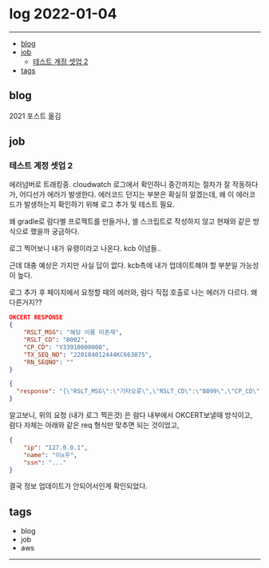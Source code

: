 # log 2022-01-04

--------------------------

- [blog](#blog)
- [job](#job)
  - [테스트 계정 셋업 2](#테스트-계정-셋업-2)
- [tags](#tags)

## blog

2021 포스트 옮김

## job

### 테스트 계정 셋업 2

에러넘버로 트래킹중.
cloudwatch 로그에서 확인하니 중간까지는 절차가 잘 작동하다가, 어디선가 에러가 발생한다. 에러코드 던지는 부분은 확실히 알겠는데, 왜 이 에러코드가 발생하는지 확인하기 위해 로그 추가 및 테스트 필요.

왜 gradle로 람다별 프로젝트를 만들거나, 셸 스크립트로 작성하지 않고 현재와 같은 방식으로 했을까 궁금하다.

로그 찍어보니 내가 유령이라고 나온다. kcb 이넘들..

근데 대충 예상은 가지만 사실 답이 없다. kcb측에 내가 업데이트해야 할 부분일 가능성이 높다.

로그 추가 후 페이지에서 요청할 때의 에러와, 람다 직접 호출로 나는 에러가 다르다. 왜 다른거지??

```json
OKCERT RESPONSE 
{
    "RSLT_MSG": "해당 이름 미존재",
    "RSLT_CD": "B002",
    "CP_CD": "V33910000000",
    "TX_SEQ_NO": "220104012444KC663875",
    "RN_SEQNO": ""
}
```

```json
{
  "response": "{\"RSLT_MSG\":\"기타오류\",\"RSLT_CD\":\"B099\",\"CP_CD\":\"V33910000000\",\"TX_SEQ_NO\":\"220104015923KC185533\"}"
}
```

알고보니, 위의 요청 (내가 로그 찍은것) 은 람다 내부에서 OKCERT보낼때 방식이고, 람다 자체는 아래와 같은 req 형식만 맞추면 되는 것이었고,

```json
{
    "ip": "127.0.0.1",
    "name": "이x우",
    "ssn": "..."
}
```

결국 정보 업데이트가 안되어서인게 확인되었다.



## tags
- blog
- job
- aws

--------------------------

